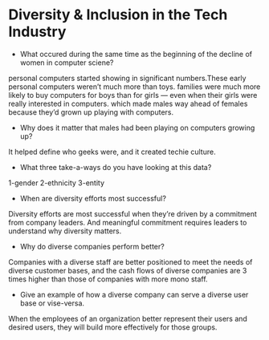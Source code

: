 # Diversity & Inclusion in the Tech Industry

* What occured during the same time as the beginning of the decline of women in computer sciene?

personal computers started showing in significant numbers.These early personal computers weren’t much more than toys. families were much more likely to buy computers for boys than for girls — even when their girls were really interested in computers. which made males way ahead of females because they’d grown up playing with computers.

* Why does it matter that males had been playing on computers growing up?

It helped define who geeks were, and it created techie culture.

 
* What three take-a-ways do you have looking at this data?

1-gender
2-ethnicity
3-entity
 

* When are diversity efforts most successful?

Diversity efforts are most successful when they’re driven by a commitment from company leaders. And meaningful commitment requires leaders to understand why diversity matters.

* Why do diverse companies perform better?

Companies with a diverse staff are better positioned to meet the needs of diverse customer bases, and the cash flows of diverse companies are 3 times higher than those of companies with more mono staff.

* Give an example of how a diverse company can serve a diverse user base or vise-versa.

When the employees of an organization better represent their users and desired users, they will build more effectively for those groups.
 
